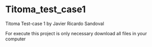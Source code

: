 # Titoma_test_case1
Titoma Test-case 1 by Javier Ricardo Sandoval

For execute this project is only necessary download all files in your computer
